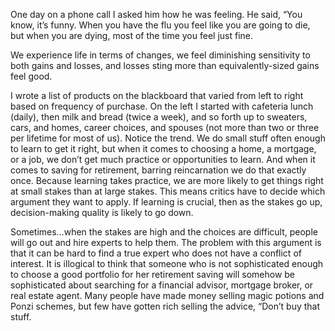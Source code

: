 One day on a phone call I asked him how he was feeling. He said, “You know, it’s funny. When you have the flu you feel like you are going to die, but when you are dying, most of the time you feel just fine.

We experience life in terms of changes, we feel diminishing sensitivity to both gains and losses, and losses sting more than equivalently-sized gains feel good.

I wrote a list of products on the blackboard that varied from left to right based on frequency of purchase. On the left I started with cafeteria lunch (daily), then milk and bread (twice a week), and so forth up to sweaters, cars, and homes, career choices, and spouses (not more than two or three per lifetime for most of us). Notice the trend. We do small stuff often enough to learn to get it right, but when it comes to choosing a home, a mortgage, or a job, we don’t get much practice or opportunities to learn. And when it comes to saving for retirement, barring reincarnation we do that exactly once.  Because learning takes practice, we are more likely to get things right at small stakes than at large stakes. This means critics have to decide which argument they want to apply. If learning is crucial, then as the stakes go up, decision-making quality is likely to go down.

Sometimes…when the stakes are high and the choices are difficult, people will go out and hire experts to help them. The problem with this argument is that it can be hard to find a true expert who does not have a conflict of interest. It is illogical to think that someone who is not sophisticated enough to choose a good portfolio for her retirement saving will somehow be sophisticated about searching for a financial advisor, mortgage broker, or real estate agent. Many people have made money selling magic potions and Ponzi schemes, but few have gotten rich selling the advice, “Don’t buy that stuff.